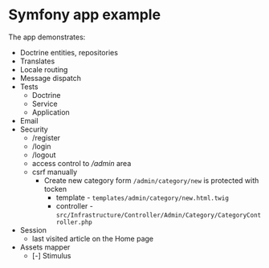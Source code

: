 # Symfony app example

The app demonstrates:

- Doctrine entities, repositories
- Translates
- Locale routing
- Message dispatch
- Tests
  - Doctrine
  - Service
  - Application
- Email
- Security
  - /register
  - /login
  - /logout
  - access control to */admin* area
  - csrf manually
    - Create new category form `/admin/category/new` is protected with tocken
      - template - `templates/admin/category/new.html.twig`
      - controller - `src/Infrastructure/Controller/Admin/Category/CategoryController.php`
- Session
  - last visited article on the Home page
- Assets mapper
  - [-] Stimulus
